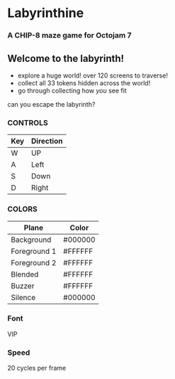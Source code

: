 # Labyrinthine
### A CHIP-8 maze game for Octojam 7
## Welcome to the labyrinth!
- explore a huge world! over 120 screens to traverse!
- collect all 33 tokens hidden across the world!
- go through collecting how *you* see fit

can you escape the labyrinth?

### CONTROLS
Key | Direction
-- | --
W | UP
A | Left
S | Down
D | Right

### COLORS
Plane | Color
-- | --
Background|#000000
Foreground 1|#FFFFFF
Foreground 2|#FFFFFF
Blended|#FFFFFF
Buzzer| #FFFFFF
Silence|#000000

### Font
VIP

### Speed
20 cycles per frame
